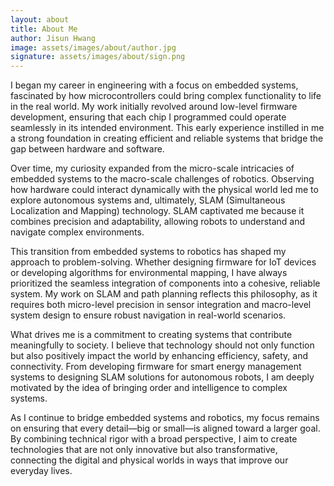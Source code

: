 ```yaml
---
layout: about
title: About Me
author: Jisun Hwang
image: assets/images/about/author.jpg
signature: assets/images/about/sign.png
---
```


I began my career in engineering with a focus on embedded systems, fascinated by how microcontrollers could bring complex functionality to life in the real world. My work initially revolved around low-level firmware development, ensuring that each chip I programmed could operate seamlessly in its intended environment. This early experience instilled in me a strong foundation in creating efficient and reliable systems that bridge the gap between hardware and software.

Over time, my curiosity expanded from the micro-scale intricacies of embedded systems to the macro-scale challenges of robotics. Observing how hardware could interact dynamically with the physical world led me to explore autonomous systems and, ultimately, SLAM (Simultaneous Localization and Mapping) technology. SLAM captivated me because it combines precision and adaptability, allowing robots to understand and navigate complex environments.

This transition from embedded systems to robotics has shaped my approach to problem-solving. Whether designing firmware for IoT devices or developing algorithms for environmental mapping, I have always prioritized the seamless integration of components into a cohesive, reliable system. My work on SLAM and path planning reflects this philosophy, as it requires both micro-level precision in sensor integration and macro-level system design to ensure robust navigation in real-world scenarios.

What drives me is a commitment to creating systems that contribute meaningfully to society. I believe that technology should not only function but also positively impact the world by enhancing efficiency, safety, and connectivity. From developing firmware for smart energy management systems to designing SLAM solutions for autonomous robots, I am deeply motivated by the idea of bringing order and intelligence to complex systems.

As I continue to bridge embedded systems and robotics, my focus remains on ensuring that every detail—big or small—is aligned toward a larger goal. By combining technical rigor with a broad perspective, I aim to create technologies that are not only innovative but also transformative, connecting the digital and physical worlds in ways that improve our everyday lives.
